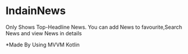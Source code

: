 # IndainNews
 Only Shows Top-Headline News.
 You can add News to favourite,Search News and view News in details
 
 
 
 *Made By Using MVVM Kotlin
